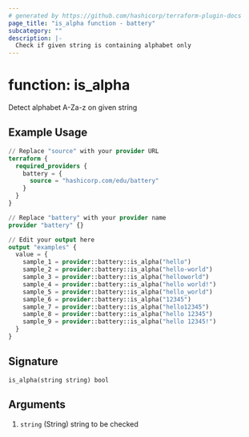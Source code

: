 ```yaml
---
# generated by https://github.com/hashicorp/terraform-plugin-docs
page_title: "is_alpha function - battery"
subcategory: ""
description: |-
  Check if given string is containing alphabet only
---
```


# function: is_alpha

Detect alphabet A-Za-z on given string

## Example Usage

```terraform
// Replace "source" with your provider URL
terraform {
  required_providers {
    battery = {
      source = "hashicorp.com/edu/battery"
    }
  }
}

// Replace "battery" with your provider name
provider "battery" {}

// Edit your output here
output "examples" {
  value = {
    sample_1 = provider::battery::is_alpha("hello")
    sample_2 = provider::battery::is_alpha("hello-world")
    sample_3 = provider::battery::is_alpha("helloworld")
    sample_4 = provider::battery::is_alpha("hello world!")
    sample_5 = provider::battery::is_alpha("hello_world")
    sample_6 = provider::battery::is_alpha("12345")
    sample_7 = provider::battery::is_alpha("hello12345")
    sample_8 = provider::battery::is_alpha("hello 12345")
    sample_9 = provider::battery::is_alpha("hello 12345!")
  }
}
```

## Signature

<!-- signature generated by tfplugindocs -->
```text
is_alpha(string string) bool
```

## Arguments

<!-- arguments generated by tfplugindocs -->
1. `string` (String) string to be checked

